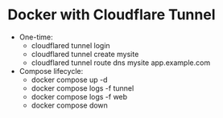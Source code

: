 # Docker with Cloudflare Tunnel

- One-time:
    - cloudflared tunnel login
    - cloudflared tunnel create mysite
    - cloudflared tunnel route dns mysite app.example.com
- Compose lifecycle:
    - docker compose up -d
    - docker compose logs -f tunnel
    - docker compose logs -f web
    - docker compose down
      
